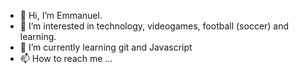 - 👋 Hi, I’m Emmanuel.
- 👀 I’m interested in technology, videogames, football (soccer) and learning.
- 🌱 I’m currently learning git and Javascript
- 📫 How to reach me ...

<!---
8ianconero/8ianconero is a ✨ special ✨ repository because its `README.md` (this file) appears on your GitHub profile.
You can click the Preview link to take a look at your changes.
--->
